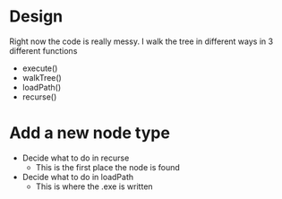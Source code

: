 # Design
Right now the code is really messy. I walk the tree in different ways in 3 different functions

* execute()
* walkTree()
* loadPath()
* recurse()


# Add a new node type
* Decide what to do in recurse
  * This is the first place the node is found
* Decide what to do in loadPath
  * This is where the .exe is written